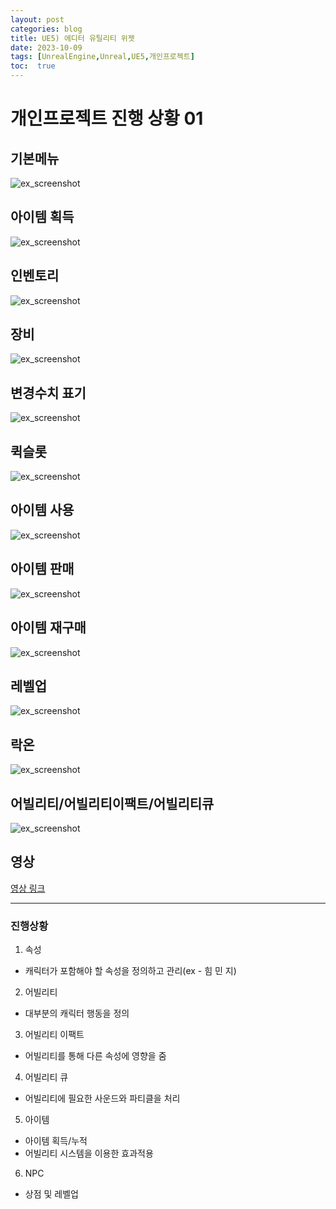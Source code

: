 ```yaml
---
layout: post
categories: blog
title: UE5) 에디터 유틸리티 위젯
date: 2023-10-09
tags: [UnrealEngine,Unreal,UE5,개인프로젝트]
toc:  true
---
```


# 개인프로젝트 진행 상황 01

## 기본메뉴
![ex_screenshot](/assets/images/unreal/myProject/1.png)

## 아이템 획득
![ex_screenshot](/assets/images/unreal/myProject/2.png)

## 인벤토리
![ex_screenshot](/assets/images/unreal/myProject/3.png)

## 장비
![ex_screenshot](/assets/images/unreal/myProject/4.png)

## 변경수치 표기
![ex_screenshot](/assets/images/unreal/myProject/5.png)

## 퀵슬롯
![ex_screenshot](/assets/images/unreal/myProject/6.png)

## 아이템 사용
![ex_screenshot](/assets/images/unreal/myProject/7.png)

## 아이템 판매
![ex_screenshot](/assets/images/unreal/myProject/8.png)

## 아이템 재구매
![ex_screenshot](/assets/images/unreal/myProject/9.png)

## 레벨업
![ex_screenshot](/assets/images/unreal/myProject/10.png)

## 락온
![ex_screenshot](/assets/images/unreal/myProject/11.png)

## 어빌리티/어빌리티이팩트/어빌리티큐
![ex_screenshot](/assets/images/unreal/myProject/12.png)

## 영상
[영상 링크](https://drive.google.com/file/d/1OXyl2c2zqvwAC8Kb1CU64TChggFNQKrb/view)


--------------------------------------

### 진행상황
1. 속성
  - 캐릭터가 포함해야 할 속성을 정의하고 관리(ex - 힘 민 지)
2. 어빌리티
 - 대부분의 캐릭터 행동을 정의
3. 어빌리티 이팩트
 - 어빌리티를 통해 다른 속성에 영향을 줌
4. 어빌리티 큐
 - 어빌리티에 필요한 사운드와 파티클을 처리


5. 아이템
- 아이템 획득/누적
- 어빌리티 시스템을 이용한 효과적용

6. NPC
 - 상점 및 레벨업

